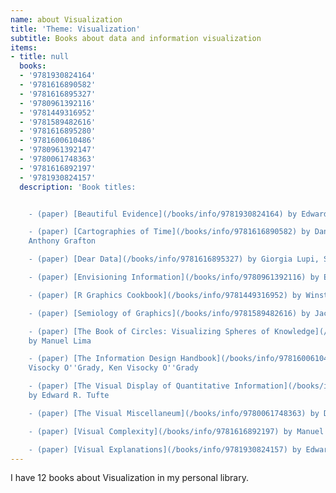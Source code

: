 ```yaml
---
name: about Visualization
title: 'Theme: Visualization'
subtitle: Books about data and information visualization
items:
- title: null
  books:
  - '9781930824164'
  - '9781616890582'
  - '9781616895327'
  - '9780961392116'
  - '9781449316952'
  - '9781589482616'
  - '9781616895280'
  - '9781600610486'
  - '9780961392147'
  - '9780061748363'
  - '9781616892197'
  - '9781930824157'
  description: 'Book titles:


    - (paper) [Beautiful Evidence](/books/info/9781930824164) by Edward R. Tufte

    - (paper) [Cartographies of Time](/books/info/9781616890582) by Daniel Rosenberg,
    Anthony Grafton

    - (paper) [Dear Data](/books/info/9781616895327) by Giorgia Lupi, Stefanie Posavec

    - (paper) [Envisioning Information](/books/info/9780961392116) by Edward R. Tufte

    - (paper) [R Graphics Cookbook](/books/info/9781449316952) by Winston Chang

    - (paper) [Semiology of Graphics](/books/info/9781589482616) by Jacques Bertin

    - (paper) [The Book of Circles: Visualizing Spheres of Knowledge](/books/info/9781616895280)
    by Manuel Lima

    - (paper) [The Information Design Handbook](/books/info/9781600610486) by Jenn
    Visocky O''Grady, Ken Visocky O''Grady

    - (paper) [The Visual Display of Quantitative Information](/books/info/9780961392147)
    by Edward R. Tufte

    - (paper) [The Visual Miscellaneum](/books/info/9780061748363) by David McCandless

    - (paper) [Visual Complexity](/books/info/9781616892197) by Manuel Lima

    - (paper) [Visual Explanations](/books/info/9781930824157) by Edward R. Tufte'
---
```

I have 12 books about Visualization in my personal library.

